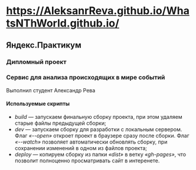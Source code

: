 # https://AleksanrReva.github.io/WhatsNThWorld.github.io/
## Яндекс.Практикум

### Дипломный проект
### Cервис для анализа происходящих в мире событий

Выполнил студент
Александр Рева

#### Используемые скрипты
* _build_ — запускаем финальную сборку проекта, при этом удаляем старые файлы предыдущей сборки;
* _dev_ — запускаем сборку для разработки с локальным сервером. Флаг _«--open»_ откроет проект в браузере сразу после сборки. Флаг _«--watch»_ позволяет автоматически обновлять сборку, при сохранении изменений в одном из файлов проекта;
* _deploy_ — копируем сборку из папки _«dist»_ в ветку _«gh-pages»_, что позволит полноценно просматривать сайт в интеренете.
